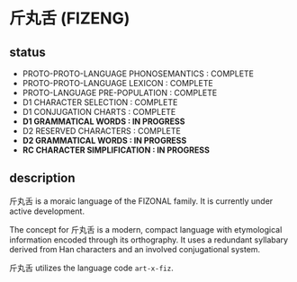 # 斤丸舌 (FIZENG) #

## status ##

* PROTO-PROTO-LANGUAGE PHONOSEMANTICS : COMPLETE
* PROTO-PROTO-LANGUAGE LEXICON : COMPLETE
* PROTO-LANGUAGE PRE-POPULATION : COMPLETE
* D1 CHARACTER SELECTION : COMPLETE
* D1 CONJUGATION CHARTS : COMPLETE
* __D1 GRAMMATICAL WORDS : IN PROGRESS__
* D2 RESERVED CHARACTERS : COMPLETE
* __D2 GRAMMATICAL WORDS : IN PROGRESS__
* __RC CHARACTER SIMPLIFICATION : IN PROGRESS__

## description ##

斤丸舌 is a moraic language of the FIZONAL family. It is currently under active development.

The concept for 斤丸舌 is a modern, compact language with etymological information encoded through its orthography.
It uses a redundant syllabary derived from Han characters and an involved conjugational system.

斤丸舌 utilizes the language code `art-x-fiz`.
